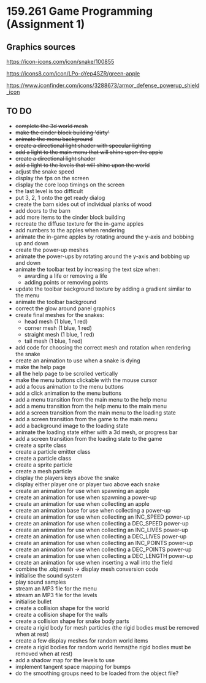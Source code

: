 # 159.261 Game Programming (Assignment 1)
## Graphics sources
https://icon-icons.com/icon/snake/100855

https://icons8.com/icon/LPo-oYep4SZR/green-apple

https://www.iconfinder.com/icons/3288673/armor_defense_powerup_shield_icon

## TO DO
- ~~complete the 3d world mesh~~
- ~~make the cinder block building 'dirty'~~
- ~~animate the menu background~~
- ~~create a directional light shader with specular lighting~~
- ~~add a light to the main menu that will shine upon the apple~~
- ~~create a directional light shader~~
- ~~add a light to the levels that will shine upon the world~~
- adjust the snake speed
- display the fps on the screen
- display the core loop timings on the screen
- the last level is too difficult
- put 3, 2, 1 onto the get ready dialog
- create the barn sides out of individual planks of wood
- add doors to the barn
- add more items to the cinder block building
- recreate the diffuse texture for the in-game apples
- add numbers to the apples when rendering
- animate the in-game apples by rotating around the y-axis and bobbing up and down
- create the power-up meshes  
- animate the power-ups by rotating around the y-axis and bobbing up and down
- animate the toolbar text by increasing the text size when:
  - awarding a life or removing a life
  - adding points or removing points
- update the toolbar background texture by adding a gradient similar to the menu
- animate the toolbar background
- correct the glow around panel graphics
- create final meshes for the snakes:
  - head mesh (1 blue, 1 red)
  - corner mesh (1 blue, 1 red)
  - straight mesh (1 blue, 1 red)
  - tail mesh (1 blue, 1 red)
- add code for choosing the correct mesh and rotation when rendering the snake
- create an animation to use when a snake is dying
- make the help page
- all the help page to be scrolled vertically
- make the menu buttons clickable with the mouse cursor
- add a focus animation to the menu buttons
- add a click animation to the menu buttons
- add a menu transition from the main menu to the help menu
- add a menu transition from the help menu to the main menu
- add a screen transition from the main menu to the loading state
- add a screen transition from the game to the main menu
- add a background image to the loading state
- animate the loading state either with a 3d mesh, or progress bar
- add a screen transition from the loading state to the game
- create a sprite class
- create a particle emitter class
- create a particle class
- create a sprite particle
- create a mesh particle
- display the players keys above the snake
- display either player one or player two above each snake
- create an animation for use when spawning an apple
- create an animation for use when spawning a power-up
- create an animation for use when collecting an apple
- create an animation base for use when collecting a power-up
- create an animation for use when collecting an INC_SPEED power-up
- create an animation for use when collecting a DEC_SPEED power-up
- create an animation for use when collecting an INC_LIVES power-up
- create an animation for use when collecting a DEC_LIVES power-up
- create an animation for use when collecting an INC_POINTS power-up
- create an animation for use when collecting a DEC_POINTS power-up
- create an animation for use when collecting a DEC_LENGTH power-up
- create an animation for use when inserting a wall into the field
- combine the .obj mesh -> display mesh conversion code 
- initialise the sound system
- play sound samples
- stream an MP3 file for the menu
- stream an MP3 file for the levels
- initialise bullet
- create a collision shape for the world
- create a collision shape for the walls
- create a collision shape for snake body parts
- create a rigid body for mesh particles (the rigid bodies must be removed when at rest)
- create a few display meshes for random world items
- create a rigid bodies for random world items(the rigid bodies must be removed when at rest)
- add a shadow map for the levels to use
- implement tangent space mapping for bumps
- do the smoothing groups need to be loaded from the object file?